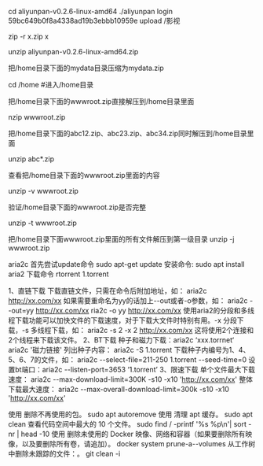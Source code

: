 cd aliyunpan-v0.2.6-linux-amd64
./aliyunpan login
59bc649b0f8a4338ad19b3ebbb10959e
upload  /影视

zip -r x.zip x

unzip aliyunpan-v0.2.6-linux-amd64.zip

把/home目录下面的mydata目录压缩为mydata.zip

cd /home    #进入/home目录

把/home目录下面的wwwroot.zip直接解压到/home目录里面

nzip wwwroot.zip

把/home目录下面的abc12.zip、abc23.zip、abc34.zip同时解压到/home目录里面

unzip abc\*.zip

查看把/home目录下面的wwwroot.zip里面的内容

unzip -v wwwroot.zip

验证/home目录下面的wwwroot.zip是否完整

unzip -t wwwroot.zip

把/home目录下面wwwroot.zip里面的所有文件解压到第一级目录
unzip -j wwwroot.zip

aria2c
首先尝试update命令
sudo apt-get update
安装命令:
sudo apt install aria2
下载命令
rtorrent 1.torrent

1、直链下载
下载直链文件，只需在命令后附加地址，如：
aria2c http://xx.com/xx
如果需要重命名为yy的话加上--out或者-o参数，如：
aria2c --out=yy http://xx.com/xx
ria2c -o yy http://xx.com/xx
使用aria2的分段和多线程下载功能可以加快文件的下载速度，对于下载大文件时特别有用。-x 分段下载，-s 多线程下载，如：
aria2c -s 2 -x 2 http://xx.com/xx
这将使用2个连接和2个线程来下载该文件。
2、BT下载
种子和磁力下载：aria2c ‘xxx.torrnet‘
aria2c '磁力链接'
列出种子内容：
aria2c -S 1.torrent
下载种子内编号为1、4、5、6、7的文件，如：
aria2c --select-file=211-250 1.torrent --seed-time=0
设置bt端口：aria2c --listen-port=3653 ‘1.torrent’
3、限速下载
单个文件最大下载速度：
aria2c --max-download-limit=300K -s10 -x10 'http://xx.com/xx'
整体下载最大速度：
aria2c --max-overall-download-limit=300k -s10 -x10 'http://xx.com/xx'

使用 删除不再使用的包。
sudo apt autoremove
使用 清理 apt 缓存。
sudo apt clean
查看代码空间中最大的 10 个文件。
sudo find / -printf '%s %p\n'| sort -nr | head -10
使用 删除未使用的 Docker 映像、网络和容器（如果要删除所有映像，以及要删除所有卷，请追加）。
docker system prune-a--volumes
从工作树中删除未跟踪的文件：。
git clean -i
